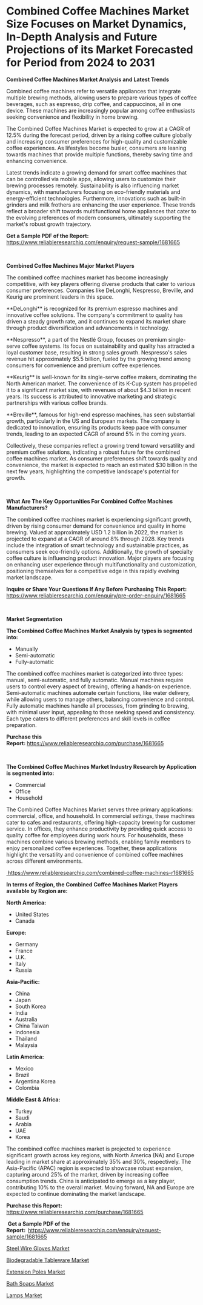 <p><h1>Combined Coffee Machines Market Size Focuses on Market Dynamics, In-Depth Analysis and Future Projections of its Market Forecasted for Period from 2024 to 2031</h1></p><p><strong>Combined Coffee Machines Market Analysis and Latest Trends</strong></p>
<p><p>Combined coffee machines refer to versatile appliances that integrate multiple brewing methods, allowing users to prepare various types of coffee beverages, such as espresso, drip coffee, and cappuccinos, all in one device. These machines are increasingly popular among coffee enthusiasts seeking convenience and flexibility in home brewing.</p><p>The Combined Coffee Machines Market is expected to grow at a CAGR of 12.5% during the forecast period, driven by a rising coffee culture globally and increasing consumer preferences for high-quality and customizable coffee experiences. As lifestyles become busier, consumers are leaning towards machines that provide multiple functions, thereby saving time and enhancing convenience. </p><p>Latest trends indicate a growing demand for smart coffee machines that can be controlled via mobile apps, allowing users to customize their brewing processes remotely. Sustainability is also influencing market dynamics, with manufacturers focusing on eco-friendly materials and energy-efficient technologies. Furthermore, innovations such as built-in grinders and milk frothers are enhancing the user experience. These trends reflect a broader shift towards multifunctional home appliances that cater to the evolving preferences of modern consumers, ultimately supporting the market's robust growth trajectory.</p></p>
<p><strong>Get a Sample PDF of the Report:&nbsp;</strong> <a href="https://www.reliableresearchiq.com/enquiry/request-sample/1681665?utm_campaign=1877&utm_medium=2&utm_source=Github&utm_content=ia&utm_term=11122024&utm_id=combined-coffee-machines">https://www.reliableresearchiq.com/enquiry/request-sample/1681665</a></p>
<p>&nbsp;</p>
<p><strong>Combined Coffee Machines Major Market Players</strong></p>
<p><p>The combined coffee machines market has become increasingly competitive, with key players offering diverse products that cater to various consumer preferences. Companies like DeLonghi, Nespresso, Breville, and Keurig are prominent leaders in this space.</p><p>**DeLonghi** is recognized for its premium espresso machines and innovative coffee solutions. The company's commitment to quality has driven a steady growth rate, and it continues to expand its market share through product diversification and advancements in technology. </p><p>**Nespresso**, a part of the Nestlé Group, focuses on premium single-serve coffee systems. Its focus on sustainability and quality has attracted a loyal customer base, resulting in strong sales growth. Nespresso's sales revenue hit approximately $5.5 billion, fueled by the growing trend among consumers for convenience and premium coffee experiences.</p><p>**Keurig** is well-known for its single-serve coffee makers, dominating the North American market. The convenience of its K-Cup system has propelled it to a significant market size, with revenues of about $4.3 billion in recent years. Its success is attributed to innovative marketing and strategic partnerships with various coffee brands. </p><p>**Breville**, famous for high-end espresso machines, has seen substantial growth, particularly in the US and European markets. The company is dedicated to innovation, ensuring its products keep pace with consumer trends, leading to an expected CAGR of around 5% in the coming years.</p><p>Collectively, these companies reflect a growing trend toward versatility and premium coffee solutions, indicating a robust future for the combined coffee machines market. As consumer preferences shift towards quality and convenience, the market is expected to reach an estimated $30 billion in the next few years, highlighting the competitive landscape's potential for growth.</p></p>
<p>&nbsp;</p>
<p><strong>What Are The Key Opportunities For Combined Coffee Machines Manufacturers?</strong></p>
<p><p>The combined coffee machines market is experiencing significant growth, driven by rising consumer demand for convenience and quality in home brewing. Valued at approximately USD 1.2 billion in 2022, the market is projected to expand at a CAGR of around 8% through 2028. Key trends include the integration of smart technology and sustainable practices, as consumers seek eco-friendly options. Additionally, the growth of specialty coffee culture is influencing product innovation. Major players are focusing on enhancing user experience through multifunctionality and customization, positioning themselves for a competitive edge in this rapidly evolving market landscape.</p></p>
<p><strong>Inquire or Share Your Questions If Any Before Purchasing This Report:</strong> <a href="https://www.reliableresearchiq.com/enquiry/pre-order-enquiry/1681665?utm_campaign=1877&utm_medium=2&utm_source=Github&utm_content=ia&utm_term=11122024&utm_id=combined-coffee-machines">https://www.reliableresearchiq.com/enquiry/pre-order-enquiry/1681665</a></p>
<p>&nbsp;</p>
<p><strong>Market Segmentation</strong></p>
<p><strong>The Combined Coffee Machines Market Analysis by types is segmented into:</strong></p>
<p><ul><li>Manually</li><li>Semi-automatic</li><li>Fully-automatic</li></ul></p>
<p><p>The combined coffee machines market is categorized into three types: manual, semi-automatic, and fully automatic. Manual machines require users to control every aspect of brewing, offering a hands-on experience. Semi-automatic machines automate certain functions, like water delivery, while allowing users to manage others, balancing convenience and control. Fully automatic machines handle all processes, from grinding to brewing, with minimal user input, appealing to those seeking speed and consistency. Each type caters to different preferences and skill levels in coffee preparation.</p></p>
<p><strong>Purchase this Report:&nbsp;</strong><a href="https://www.reliableresearchiq.com/purchase/1681665?utm_campaign=1877&utm_medium=2&utm_source=Github&utm_content=ia&utm_term=11122024&utm_id=combined-coffee-machines">https://www.reliableresearchiq.com/purchase/1681665</a></p>
<p>&nbsp;</p>
<p><strong>The Combined Coffee Machines Market Industry Research by Application is segmented into:</strong></p>
<p><ul><li>Commercial</li><li>Office</li><li>Household</li></ul></p>
<p><p>The Combined Coffee Machines Market serves three primary applications: commercial, office, and household. In commercial settings, these machines cater to cafes and restaurants, offering high-capacity brewing for customer service. In offices, they enhance productivity by providing quick access to quality coffee for employees during work hours. For households, these machines combine various brewing methods, enabling family members to enjoy personalized coffee experiences. Together, these applications highlight the versatility and convenience of combined coffee machines across different environments.</p></p>
<p><a href="https://www.reliableresearchiq.com/combined-coffee-machines-r1681665?utm_campaign=1877&utm_medium=2&utm_source=Github&utm_content=ia&utm_term=11122024&utm_id=combined-coffee-machines">&nbsp;https://www.reliableresearchiq.com/combined-coffee-machines-r1681665</a></p>
<p><strong>In terms of Region, the Combined Coffee Machines Market Players available by Region are:</strong></p>
<p>
    <p> <strong> North America: </strong>
        <ul>
            <li>United States</li>
            <li>Canada</li>
        </ul>
        </p> 
    <p> <strong> Europe: </strong>
        <ul>
            <li>Germany</li>
            <li>France</li>
            <li>U.K.</li>
            <li>Italy</li>
            <li>Russia</li>
        </ul>
        </p> 
    <p> <strong> Asia-Pacific: </strong>
        <ul>
            <li>China</li>
            <li>Japan</li>
            <li>South Korea</li>
            <li>India</li>
            <li>Australia</li>
            <li>China Taiwan</li>
            <li>Indonesia</li>
            <li>Thailand</li>
            <li>Malaysia</li>
        </ul>
        </p> 
    <p> <strong> Latin America: </strong>
        <ul>
            <li>Mexico</li>
            <li>Brazil</li>
            <li>Argentina Korea</li>
            <li>Colombia</li>
        </ul>
        </p> 
    <p> <strong> Middle East & Africa: </strong>
        <ul>
            <li>Turkey</li>
            <li>Saudi</li>
            <li>Arabia</li>
            <li>UAE</li>
            <li>Korea</li>
        </ul>
    </p>
    </p>
<p><p>The combined coffee machines market is projected to experience significant growth across key regions, with North America (NA) and Europe leading in market share at approximately 35% and 30%, respectively. The Asia-Pacific (APAC) region is expected to showcase robust expansion, capturing around 25% of the market, driven by increasing coffee consumption trends. China is anticipated to emerge as a key player, contributing 10% to the overall market. Moving forward, NA and Europe are expected to continue dominating the market landscape.</p></p>
<p><strong>Purchase this Report: </strong><a href="https://www.reliableresearchiq.com/purchase/1681665?utm_campaign=1877&utm_medium=2&utm_source=Github&utm_content=ia&utm_term=11122024&utm_id=combined-coffee-machines">https://www.reliableresearchiq.com/purchase/1681665</a></p>
<p>&nbsp;<strong>Get a Sample PDF of the Report:&nbsp;&nbsp;</strong><a href="https://www.reliableresearchiq.com/enquiry/request-sample/1681665?utm_campaign=1877&utm_medium=2&utm_source=Github&utm_content=ia&utm_term=11122024&utm_id=combined-coffee-machines">https://www.reliableresearchiq.com/enquiry/request-sample/1681665</a></p>
<p><strong></strong></p>
<p><p><a href="https://www.linkedin.com/pulse/current-valuation-of11-cagr-report-provides-thorough-study-qk2me?utm_campaign=1877&utm_medium=2&utm_source=Github&utm_content=ia&utm_term=11122024&utm_id=combined-coffee-machines">Steel Wire Gloves Market</a></p><p><a href="https://www.linkedin.com/pulse/biodegradable-tableware-market-size-revenue-analysis-cagr-21oie?utm_campaign=1877&utm_medium=2&utm_source=Github&utm_content=ia&utm_term=11122024&utm_id=combined-coffee-machines">Biodegradable Tableware Market</a></p><p><a href="https://www.linkedin.com/pulse/extension-poles-market-trends-forecast-growth-potential-amxre?utm_campaign=1877&utm_medium=2&utm_source=Github&utm_content=ia&utm_term=11122024&utm_id=combined-coffee-machines">Extension Poles Market</a></p><p><a href="https://www.linkedin.com/pulse/bath-soaps-market-strategic-insights-product-evolution-segmentation-nsd4e?utm_campaign=1877&utm_medium=2&utm_source=Github&utm_content=ia&utm_term=11122024&utm_id=combined-coffee-machines">Bath Soaps Market</a></p><p><a href="https://www.linkedin.com/pulse/lamps-market-rise-tracking-101-cagr-2024-2031-key-qcrze?utm_campaign=1877&utm_medium=2&utm_source=Github&utm_content=ia&utm_term=11122024&utm_id=combined-coffee-machines">Lamps Market</a></p></p>